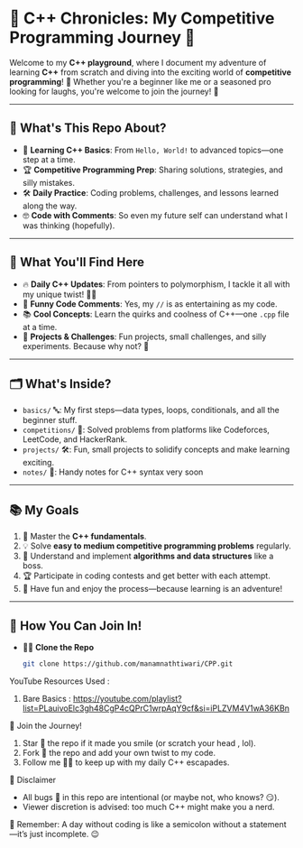 # 🚀 C++ Chronicles: My Competitive Programming Journey 🌟

Welcome to my **C++ playground**, where I document my adventure of learning **C++** from scratch and diving into the exciting world of **competitive programming**! 🌈 Whether you're a beginner like me or a seasoned pro looking for laughs, you're welcome to join the journey! 💪

---

## 🎯 What's This Repo About?
- 🌱 **Learning C++ Basics**: From `Hello, World!` to advanced topics—one step at a time.  
- 🏆 **Competitive Programming Prep**: Sharing solutions, strategies, and silly mistakes.  
- 🛠️ **Daily Practice**: Coding problems, challenges, and lessons learned along the way.  
- 🤓 **Code with Comments**: So even my future self can understand what I was thinking (hopefully).  

---


## 🌟 What You'll Find Here
- 🔥 **Daily C++ Updates**: From pointers to polymorphism, I tackle it all with my unique twist! 🤹‍♂️
- 🤣 **Funny Code Comments**: Yes, my `//` is as entertaining as my code.
- 📚 **Cool Concepts**: Learn the quirks and coolness of C++—one `.cpp` file at a time.
- 🎯 **Projects & Challenges**: Fun projects, small challenges, and silly experiments. Because why not? 🧪

---

## 🗂️ What's Inside?
- `basics/` 🔤: My first steps—data types, loops, conditionals, and all the beginner stuff.  
- `competitions/` 🏅: Solved problems from platforms like Codeforces, LeetCode, and HackerRank.  
- `projects/` 🛠️: Fun, small projects to solidify concepts and make learning exciting.  
- `notes/` 📝: Handy notes for C++ syntax very soon  

---

## 📚 My Goals
1. 🌟 Master the **C++ fundamentals**.  
2. 💡 Solve **easy to medium competitive programming problems** regularly.  
3. 🚀 Understand and implement **algorithms and data structures** like a boss.  
4. 🏆 Participate in coding contests and get better with each attempt.  
5. 🎉 Have fun and enjoy the process—because learning is an adventure!

---

## 🌟 How You Can Join In!
- 👩‍💻 **Clone the Repo**  
   ```bash
   git clone https://github.com/manamnathtiwari/CPP.git


YouTube Resources Used :
1. Bare Basics : https://youtube.com/playlist?list=PLauivoElc3gh48CgP4cQPrC1wrpAqY9cf&si=iPLZVM4V1wA36KBn


🤝 Join the Journey!
1. Star 🌟 the repo if it made you smile (or scratch your head , lol).
2. Fork 🍴 the repo and add your own twist to my code.
3. Follow me 👨‍💻 to keep up with my daily C++ escapades.

📜 Disclaimer
- All bugs 🐛 in this repo are intentional (or maybe not, who knows? 😏).
- Viewer discretion is advised: too much C++ might make you a nerd.

🌟 Remember:
A day without coding is like a semicolon without a statement—it’s just incomplete. 😉